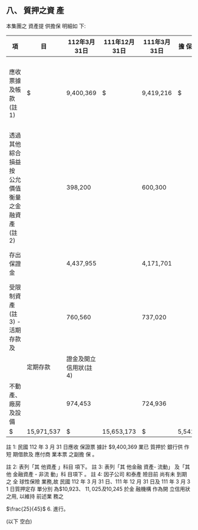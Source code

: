 
## 八、 質押之資 產

本集團之 資產提 供擔保 明細如 下:

| 項                                                | 目         | 112年3月31日          | 111年12月31日   | 111年3月31日   | 擔 保 用 途   |                                |                                 |
|---------------------------------------------------|------------|-----------------------|-----------------|----------------|---------------|--------------------------------|---------------------------------|
| 應收票據及帳款(註1)                               | $          | 9,400,369             | $               | 9,419,216      | $             | 4,179,081                      | 短期借款及應付商業本 票之副擔保 |
| 透過其他綜合損益按  公允價值衡量之金  融資產(註2) |            | 398,200               |                 | 600,300        |               | 300,300 營業保證金             |                                 |
| 存出保證金                                        |            | 4,437,955             |                 | 4,171,701      |               | 498,761 營業保證金及履約保證金 |                                 |
| 受限制資產(註3)  -活期存款及                     |            | 760,560               |                 | 737,020        |               | 20,068                         | 短期借款額度、履約保            |
|                                                   | 定期存款   | 證金及開立信用狀(註4) |                 |                |               |                                |                                 |
| 不動產、廠房及設備                                |            | 974,453               |                 | 724,936        |               | 543,133                        | 長期借款                        |
| $                                                 | 15,971,537 | $                     | 15,653,173      | $              | 5,541,343     |                                |                                 |

註 1: 民國 112 年 3 月 31 日應收 保證票 據計 $9,400,369 業已 質押於 銀行供 作短 期借款及 應付商 業本票 之副擔 保 。

註 2: 表列「其 他資產 」科目 項下。 註 3: 表列「其 他金融 資產- 流動」 及「其 他 金融資產 - 非流 動」科 目項下 。 註 4: 因子公司 和泰產 險目前 尚有未 到期之 全 球性保險 業務,故 民國 112 年 3 月 31 日、111 年 12 月 31 日及 111 年 3 月 3 1 日質押定存 單分別 為$10,923、 $11,025 及$10,245 於金 融機構 作為開 立信用狀 之用, 以維持 前述業 務之

$\frac{25}{45}$ 6. 
進行。

 (以下 空白)